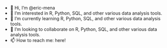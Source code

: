 - 👋 Hi, I’m @eric-mena
- 👀 I’m interested in R, Python, SQL, and other various data analysis tools.
- 🌱 I’m currently learning R, Python, SQL, and other various data analysis tools.
- 💞️ I’m looking to collaborate on R, Python, SQL, and other various data analysis tools.
- 📫 How to reach me: here!

<!---
eric-mena/eric-mena is a ✨ special ✨ repository because its `README.md` (this file) appears on your GitHub profile.
You can click the Preview link to take a look at your changes.
--->
